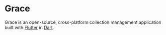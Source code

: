 # Grace

Grace is an open-source, cross-platform collection management application built with [Flutter](https://flutter.dev/) in [Dart](https://dart.dev/).